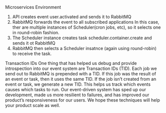 Microservices Environment


1. API creates event user.activated and sends it to RabbitMQ
2. RabbitMQ forwards the event to all subscribed applications
   In this case, ther are multiple instances of Scheduler(cron jobs, etc), so it selects one in round-robin fashion.
3. The Scheduler instance creates task scheduler.container.create and sends it ot RabbitMQ 
4. RabbitMQ then selects a Scheduler insatnce (again using round-robin) to receive the task.

Transaction IDs
One thing that has helped us debug and provide introspection into our event system are Transaction IDs (TID). Each job we send out to RabbitMQ is prepended with a TID. If this job was the result of an event or task, then it uses the same TID. If the job isn’t created from an event or task, we generate a new TID. This helps us track which events causes which tasks to run.
Our event-driven system has sped up our development, made us more resilient to failures, and has improved our product’s responsiveness for our users. We hope these techniques will help your product scale as well.
